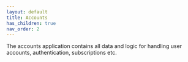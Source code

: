 ```yaml
---
layout: default
title: Accounts
has_children: true
nav_order: 2
---
```


The accounts application contains all data and logic for handling user accounts, authentication, subscriptions etc.
